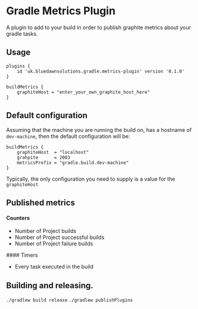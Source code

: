 # Gradle Metrics Plugin
A plugin to add to your build in order to publish graphite metrics about your gradle tasks. 

## Usage
```
plugins {
    id 'uk.bluedawnsolutions.gradle.metrics-plugin' version '0.1.0'
}

buildMetrics {
    graphiteHost = "enter_your_own_graphite_host_here"
}
```

## Default configuration
Assuming that the machine you are running the build on, has a hostname 
of `dev-machine`, then the default configuration will be:

```
buildMetrics {
    graphiteHost  = "localhost"
    grahpite      = 2003
    metricsPrefix = "gradle.build.dev-machine" 
}
```

Typically, the only configuration you need to supply is a value for the `graphiteHost`

## Published metrics

#### Counters
 - Number of Project builds
 - Number of Project successful builds
 - Number of Project failure builds

#### Timers
 - Every task executed in the build
 


## Building and releasing.
`./gradlew build release`
`./gradlew publishPlugins`
